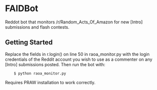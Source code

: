 FAIDBot
=======

Reddot bot that monitors /r/Random_Acts_Of_Amazon for new [Intro] submissions and flash contests.

Getting Started
----------------

Replace the fields in r.login() on line 50 in raoa_monitor.py with the login credentials of the Reddit account you wish to use as a commenter on any [Intro] submissions posted. Then run the bot with:

        $ python raoa_monitor.py 
        
Requires PRAW installation to work correctly.
